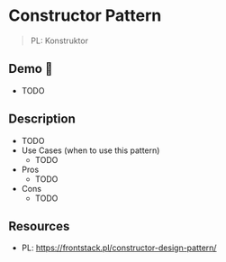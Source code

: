 # Constructor Pattern

> PL: Konstruktor

## Demo 🎉

* TODO

## Description

* TODO
* Use Cases (when to use this pattern)
    + TODO
* Pros
    + TODO
* Cons
    + TODO

## Resources

* PL: <https://frontstack.pl/constructor-design-pattern/>
